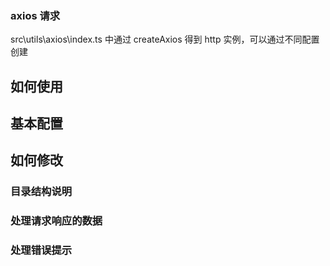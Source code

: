 ### axios 请求

src\utils\axios\index.ts 中通过 createAxios 得到 http 实例，可以通过不同配置创建

## 如何使用

## 基本配置

## 如何修改

### 目录结构说明

### 处理请求响应的数据

### 处理错误提示
